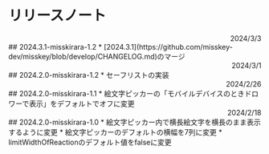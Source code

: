 # リリースノート

<div style="text-align: right;">2024/3/3</div> 
## 2024.3.1-misskirara-1.2
* [2024.3.1](https://github.com/misskey-dev/misskey/blob/develop/CHANGELOG.md)のマージ  
　  
    
<div style="text-align: right;">2024/3/1</div> 
## 2024.2.0-misskirara-1.2
* セーフリストの実装  
　  

  
<div style="text-align: right;">2024/2/26</div> 
## 2024.2.0-misskirara-1.1
* 絵文字ピッカーの「モバイルデバイスのときドロワーで表示」をデフォルトでオフに変更
　  

  
<div style="text-align: right;">2024/2/18</div> 
## 2024.2.0-misskirara-1.0
* 絵文字ピッカー内で横長絵文字を横長のまま表示するように変更
* 絵文字ピッカーのデフォルトの横幅を7列に変更
* limitWidthOfReactionのデフォルト値をfalseに変更 
　  

  
